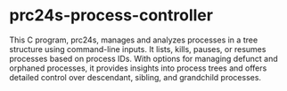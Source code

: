 # prc24s-process-controller
This C program, prc24s, manages and analyzes processes in a tree structure using command-line inputs. It lists, kills, pauses, or resumes processes based on process IDs. With options for managing defunct and orphaned processes, it provides insights into process trees and offers detailed control over descendant, sibling, and grandchild processes.
